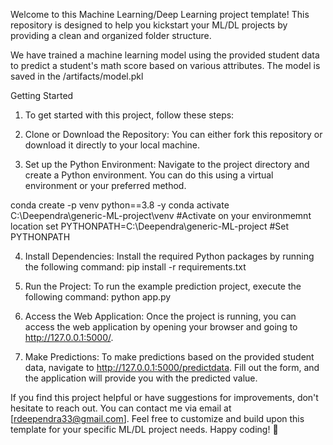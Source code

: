 Welcome to this Machine Learning/Deep Learning project template! This repository is designed to help you kickstart your ML/DL projects by providing a clean and organized folder structure.

We have trained a machine learning model using the provided student data to predict a student's math score based on various attributes. The model is saved in the /artifacts/model.pkl

Getting Started
1. To get started with this project, follow these steps:

2. Clone or Download the Repository: You can either fork this repository or download it directly to your local machine.

3. Set up the Python Environment: Navigate to the project directory and create a Python environment. You can do this using a virtual environment or your preferred method.

conda create -p venv python==3.8 -y
conda activate C:\Deependra\generic-ML-project\venv  #Activate on your environmemnt location
set PYTHONPATH=C:\Deependra\generic-ML-project       #Set PYTHONPATH

4. Install Dependencies: Install the required Python packages by running the following command:
pip install -r requirements.txt

5. Run the Project: To run the example prediction project, execute the following command:
python app.py

6. Access the Web Application: Once the project is running, you can access the web application by opening your browser and going to http://127.0.0.1:5000/.

7. Make Predictions: To make predictions based on the provided student data, navigate to http://127.0.0.1:5000/predictdata. Fill out the form, and the application will provide you with the predicted value.


If you find this project helpful or have suggestions for improvements, don't hesitate to reach out. You can contact me via email at [rdeependra33@gmail.com].
Feel free to customize and build upon this template for your specific ML/DL project needs. Happy coding! 🚀
